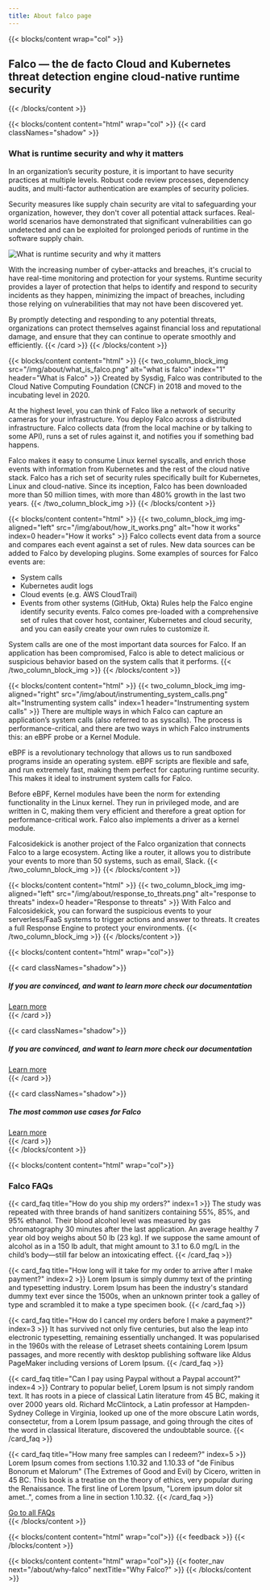 ```yaml
---
title: About falco page
---
```


{{< blocks/content wrap="col" >}}
  ## Falco — the de facto Cloud and Kubernetes threat detection engine cloud-native runtime security
{{< /blocks/content >}}

{{< blocks/content content="html" wrap="col" >}}
{{< card classNames="shadow" >}}
  ### What is runtime security and why it matters

  In an organization’s security posture, it is important to have security practices at multiple levels. Robust code review processes, dependency audits, and multi-factor authentication are examples of security policies.

  Security measures like supply chain security are vital to safeguarding your organization, however, they don't cover all potential attack surfaces. Real-world scenarios have demonstrated that significant vulnerabilities can go undetected and can be exploited for prolonged periods of runtime in the software supply chain.

  ![What is runtime security and why it matters](/img/about/runtime_security.png#img-fit)

  With the increasing number of cyber-attacks and breaches, it's crucial to have real-time monitoring and protection for your systems. Runtime security provides a layer of protection that helps to identify and respond to security incidents as they happen, minimizing the impact of breaches, including those relying on vulnerabilities that may not have been discovered yet.

  By promptly detecting and responding to any potential threats, organizations can protect themselves against financial loss and reputational damage, and ensure that they can continue to operate smoothly and efficiently.
{{< /card >}}
{{< /blocks/content >}}

{{< blocks/content content="html" >}}
{{< two_column_block_img src="/img/about/what_is_falco.png" alt="what is falco" index="1" header="What is Falco" >}}
  Created by Sysdig, Falco was contributed to the Cloud Native Computing Foundation (CNCF) in 2018 and moved to the incubating level in 2020.

  At the highest level, you can think of Falco like a network of security cameras for your infrastructure. You deploy Falco across a distributed infrastructure. Falco collects data (from the local machine or by talking to some API), runs a set of rules against it, and notifies you if something bad happens.

  Falco makes it easy to consume Linux kernel syscalls, and enrich those events with information from Kubernetes and the rest of the cloud native stack. Falco has a rich set of security rules specifically built for Kubernetes, Linux and cloud-native. Since its inception, Falco has been downloaded more than 50 million times, with more than 480% growth in the last two years.
{{< /two_column_block_img >}}
{{< /blocks/content >}}

{{< blocks/content content="html" >}}
{{< two_column_block_img img-aligned="left" src="/img/about/how_it_works.png" alt="how it works" index=0 header="How it works" >}}
  Falco collects event data from a source and compares each event against a set of rules. New data sources can be added to Falco by developing plugins. Some examples of sources for Falco events are:

  - System calls
  - Kubernetes audit logs
  - Cloud events (e.g. AWS CloudTrail)
  - Events from other systems (GitHub, Okta)
    Rules help the Falco engine identify security events. Falco comes pre-loaded with a comprehensive set of rules that cover host, container, Kubernetes and cloud security, and you can easily create your own rules to customize it.

  System calls are one of the most important data sources for Falco. If an application has been compromised, Falco is able to detect malicious or suspicious behavior based on the system calls that it performs.
{{< /two_column_block_img >}}
{{< /blocks/content >}}

{{< blocks/content content="html" >}}
{{< two_column_block_img img-aligned="right" src="/img/about/instrumenting_system_calls.png" alt="Instrumenting system calls" index=1 header="Instrumenting system calls" >}}
  There are multiple ways in which Falco can capture an application’s system calls (also referred to as syscalls). The process is performance-critical, and there are two ways in which Falco instruments this: an eBPF probe or a Kernel Module.

  eBPF is a revolutionary technology that allows us to run sandboxed programs inside an operating system. eBPF scripts are flexible and safe, and run extremely fast, making them perfect for capturing runtime security. This makes it ideal to instrument system calls for Falco.

  Before eBPF, Kernel modules have been the norm for extending functionality in the Linux kernel. They run in privileged mode, and are written in C, making them very efficient and therefore a great option for performance-critical work. Falco also implements a driver as a kernel module.

  Falcosidekick is another project of the Falco organization that connects Falco to a large ecosystem. Acting like a router, it allows you to distribute your events to more than 50 systems, such as email, Slack.
{{< /two_column_block_img >}}
{{< /blocks/content >}}

{{< blocks/content content="html" >}}
{{< two_column_block_img img-aligned="left" src="/img/about/response_to_threats.png" alt="response to threats" index=0 header="Response to threats" >}}
  With Falco and Falcosidekick, you can forward the suspicious events to your serverless/FaaS systems to trigger actions and answer to threats. It creates a full Response Engine to protect your environments.
{{< /two_column_block_img >}}
{{< /blocks/content >}}

{{< blocks/content content="html" wrap="col">}}
<div class="grid-md-3 grid-1 gap-4">
  {{< card classNames="shadow">}}
  <div class="d-flex flex-column h-100 align-items-start">
    <h5 class="font-weight-normal flex-grow-1">If you are convinced, and want to learn more check our documentation</h5>
    <a href="/docs/" class="btn btn-primary mt-4">Learn more</a>
  </div>
  {{< /card >}}

  {{< card classNames="shadow">}}
  <div class="d-flex flex-column h-100 align-items-start">
    <h5 class="font-weight-normal flex-grow-1">If you are convinced, and want to learn more check our documentation</h5>
    <a href="/docs/getting-started/" class="btn btn-primary mt-4">Learn more</a>
  </div>
  {{< /card >}}

  {{< card classNames="shadow">}}
  <div class="d-flex flex-column h-100 align-items-start">
    <h5 class="font-weight-normal flex-grow-1">The most common use cases for Falco</h5>
    <a href="/about/use-cases/" class="btn btn-primary mt-4">Learn more</a>
  </div>
  {{< /card >}}
</div>
{{< /blocks/content >}}

{{< blocks/content content="html" wrap="col">}}
  <h3 class="mb-3">Falco FAQs</h3>

  {{< card_faq title="How do you ship my orders?" index=1 >}}
  The study was repeated with three brands of hand sanitizers containing 55%, 85%, and 95% ethanol. Their blood alcohol level was measured by gas chromatography 30 minutes after the last application.
  An average healthy 7 year old boy weighs about 50 lb (23 kg). If we suppose the same amount of alcohol as in a 150 lb adult, that might amount to 3.1 to 6.0 mg/L in the child’s body—still far below an intoxicating effect.
  {{< /card_faq >}}

  {{< card_faq title="How long will it take for my order to arrive after I make payment?" index=2 >}}
  Lorem Ipsum is simply dummy text of the printing and typesetting industry. Lorem Ipsum has been the industry's standard dummy text ever since the 1500s, when an unknown printer took a galley of type and scrambled it to make a type specimen book.
  {{< /card_faq >}}

  {{< card_faq title="How do I cancel my orders before I make a payment?" index=3 >}}
  It has survived not only five centuries, but also the leap into electronic typesetting, remaining essentially unchanged. It was popularised in the 1960s with the release of Letraset sheets containing Lorem Ipsum passages, and more recently with desktop publishing software like Aldus PageMaker including versions of Lorem Ipsum.
  {{< /card_faq >}}

  {{< card_faq title="Can I pay using Paypal without a Paypal account?" index=4 >}}
  Contrary to popular belief, Lorem Ipsum is not simply random text. It has roots in a piece of classical Latin literature from 45 BC, making it over 2000 years old. Richard McClintock, a Latin professor at Hampden-Sydney College in Virginia, looked up one of the more obscure Latin words, consectetur, from a Lorem Ipsum passage, and going through the cites of the word in classical literature, discovered the undoubtable source.
  {{< /card_faq >}}

  {{< card_faq title="How many free samples can I redeem?" index=5 >}}
  Lorem Ipsum comes from sections 1.10.32 and 1.10.33 of "de Finibus Bonorum et Malorum" (The Extremes of Good and Evil) by Cicero, written in 45 BC. This book is a treatise on the theory of ethics, very popular during the Renaissance. The first line of Lorem Ipsum, "Lorem ipsum dolor sit amet..", comes from a line in section 1.10.32.
  {{< /card_faq >}}

  <div class="text-center mt-5">
    <a href="/about/faq/" class="text-center btn btn-primary btn-lg">Go to all FAQs</a>
  </div>
{{< /blocks/content >}}

{{< blocks/content content="html" wrap="col">}}
{{< feedback >}}
{{< /blocks/content >}}

{{< blocks/content content="html" wrap="col">}}
{{< footer_nav next="/about/why-falco" nextTitle="Why Falco?" >}}
{{< /blocks/content >}}